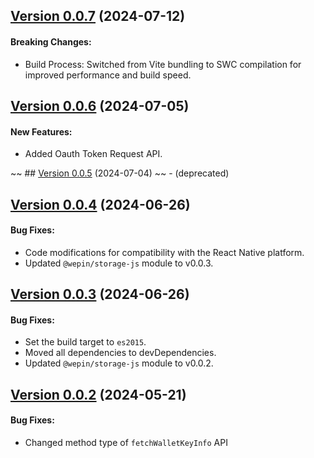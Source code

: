 ## [Version 0.0.7](https://www.npmjs.com/package/@wepin/login-js/v/0.0.7) (2024-07-12)

#### Breaking Changes:
 - Build Process: Switched from Vite bundling to SWC compilation for improved performance and build speed.

## [Version 0.0.6](https://www.npmjs.com/package/@wepin/fetch-js/v/0.0.6) (2024-07-05)

#### New Features:

- Added Oauth Token Request API.

~~ ## [Version 0.0.5](https://www.npmjs.com/package/@wepin/fetch-js/v/0.0.5) (2024-07-04) ~~ - (deprecated)

## [Version 0.0.4](https://www.npmjs.com/package/@wepin/fetch-js/v/0.0.4) (2024-06-26)

#### Bug Fixes:

- Code modifications for compatibility with the React Native platform.
- Updated `@wepin/storage-js` module to v0.0.3.
  
## [Version 0.0.3](https://www.npmjs.com/package/@wepin/fetch-js/v/0.0.3) (2024-06-26)

#### Bug Fixes:

- Set the build target to `es2015`.
- Moved all dependencies to devDependencies.
- Updated `@wepin/storage-js` module to v0.0.2.

## [Version 0.0.2](https://www.npmjs.com/package/@wepin/fetch-js/v/0.0.2) (2024-05-21)

#### Bug Fixes:

- Changed method type of `fetchWalletKeyInfo` API
